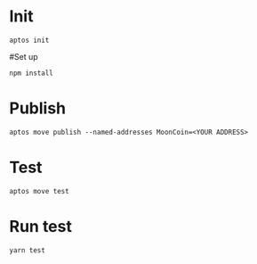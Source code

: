 # Init
```
aptos init
```

#Set up
```
npm install
```

# Publish

```aptos move publish --named-addresses MoonCoin=<YOUR ADDRESS> ```

# Test

``` aptos move test ```

# Run test

```yarn test```